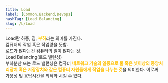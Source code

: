 ```yaml
---
title: Load
label: [Common,Backend,Devops]
hashTag: [Load Balancing]
slug: /L/Load
---
```

<p>Load란 하중, 짐, <span style='color:#FFCC00; font-weight:bold;'>부하</span>라는 의미를 가진다.<br />
컴퓨터의 작업 혹은 작업량을 뜻함.<br />
로드가 많다는건 컴퓨터의 일이 많다는 것.<br />
Load Balancing(로드 밸런싱)<br />
부하분산 또는 로드 밸런싱은 컴퓨터 <span style="color:#FFBF00; font-weight:bold;">네트워크 기술의 일종으로 둘 혹은 셋이상의 중앙처리장치 혹은 저장장치와 같은 컴퓨터 자원들에게 작업을 나누는 것</span>을 의미한다. 이로써 가용성 및 응답시간을 최적화 시킬 수 있다.</p>
